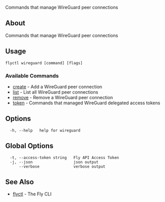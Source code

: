 <p class="font-medium tracking-tight text-gray-400 text-lg -mt-4 mb-9 pb-5 border-b">
  Commands that manage WireGuard peer connections
</p>

## About

Commands that manage WireGuard peer connections

## Usage

~~~
flyctl wireguard [command] [flags]
~~~

### Available Commands
* [create](/docs/flyctl/wireguard-create/)	 - Add a WireGuard peer connection
* [list](/docs/flyctl/wireguard-list/)	 - List all WireGuard peer connections
* [remove](/docs/flyctl/wireguard-remove/)	 - Remove a WireGuard peer connection
* [token](/docs/flyctl/wireguard-token/)	 - Commands that managed WireGuard delegated access tokens

## Options

~~~
  -h, --help   help for wireguard
~~~

## Global Options

~~~
  -t, --access-token string   Fly API Access Token
  -j, --json                  json output
      --verbose               verbose output
~~~

## See Also

* [flyctl](/docs/flyctl/help/)	 - The Fly CLI

